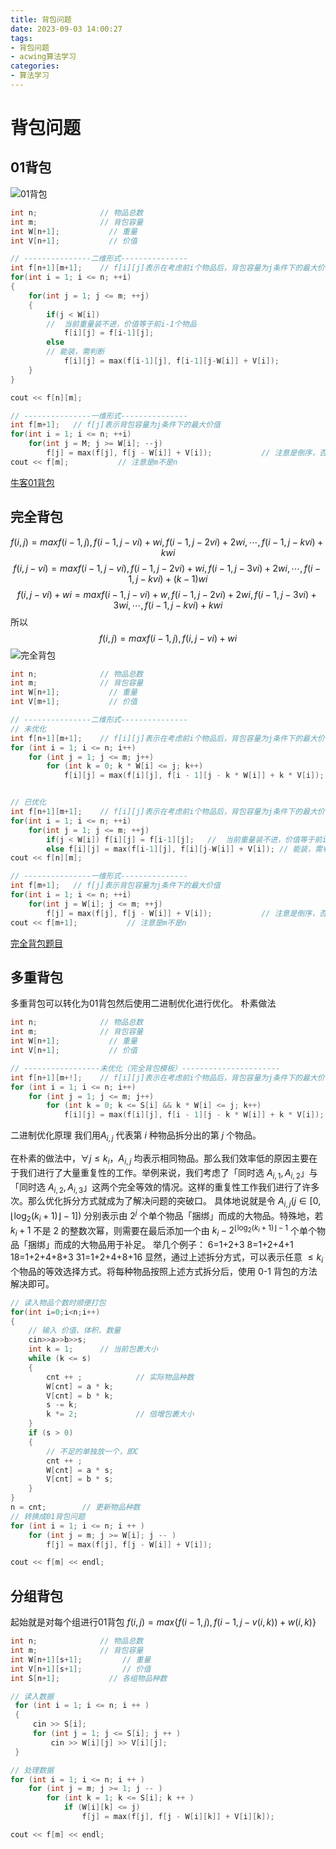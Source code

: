 ```yaml
---
title: 背包问题
date: 2023-09-03 14:00:27
tags:
- 背包问题
- acwing算法学习
categories:
- 算法学习
---
```

# 背包问题
<!--more-->
## 01背包
![01背包](https://cdn.jsdelivr.net/gh/bugcat9/blog-image-bed@main/算法学习/01背包.png)

```c++
int n;              // 物品总数
int m;              // 背包容量
int W[n+1];           // 重量 
int V[n+1];           // 价值

// ---------------二维形式---------------
int f[n+1][m+1];    // f[i][j]表示在考虑前i个物品后，背包容量为j条件下的最大价值
for(int i = 1; i <= n; ++i)
{
    for(int j = 1; j <= m; ++j)
    {
        if(j < W[i]) 
        //  当前重量装不进，价值等于前i-1个物品
            f[i][j] = f[i-1][j];      
        else 
        // 能装，需判断  
            f[i][j] = max(f[i-1][j], f[i-1][j-W[i]] + V[i]); 
    }
} 

cout << f[n][m];

// ---------------一维形式---------------
int f[m+1];   // f[j]表示背包容量为j条件下的最大价值
for(int i = 1; i <= n; ++i) 
    for(int j = M; j >= W[i]; --j)
        f[j] = max(f[j], f[j - W[i]] + V[i]);           // 注意是倒序，否则出现写后读错误
cout << f[m];           // 注意是m不是n
```
[牛客01背包](https://www.nowcoder.com/questionTerminal/708f0442863a46279cce582c4f508658)

## 完全背包
$$
f(i,j)=max{f(i−1,j),f(i−1,j−vi)+wi,f(i−1,j−2vi)+2wi,⋯,f(i−1,j−kvi)+kwi}
$$
$$
f(i,j−vi)=max{f(i−1,j−vi),f(i−1,j−2vi)+wi,f(i−1,j−3vi)+2wi,⋯,f(i−1,j−kvi)+(k−1)wi}
$$
$$
f(i,j−vi)+wi=max{f(i−1,j−vi)+w,f(i−1,j−2vi)+2wi,f(i−1,j−3vi)+3wi,⋯,f(i−1,j−kvi)+kwi}
$$
所以
$$
f(i,j)=max{f(i−1,j),f(i,j−vi)+wi}
$$
![完全背包](https://cdn.jsdelivr.net/gh/bugcat9/blog-image-bed@main/算法学习/完全背包.png)
```c++
int n;              // 物品总数
int m;              // 背包容量
int W[n+1];           // 重量 
int V[m+1];           // 价值

// ---------------二维形式---------------
// 未优化
int f[n+1][m+1];    // f[i][j]表示在考虑前i个物品后，背包容量为j条件下的最大价值
for (int i = 1; i <= n; i++)
    for (int j = 1; j <= m; j++)
        for (int k = 0; k * W[i] <= j; k++)
            f[i][j] = max(f[i][j], f[i - 1][j - k * W[i]] + k * V[i]);


// 已优化
int f[n+1][m+1];    // f[i][j]表示在考虑前i个物品后，背包容量为j条件下的最大价值
for(int i = 1; i <= n; ++i) 
    for(int j = 1; j <= m; ++j)
        if(j < W[i]) f[i][j] = f[i-1][j];   //  当前重量装不进，价值等于前i-1个物品   
        else f[i][j] = max(f[i-1][j], f[i][j-W[i]] + V[i]); // 能装，需判断  
cout << f[n][m];

// ---------------一维形式---------------
int f[m+1];   // f[j]表示背包容量为j条件下的最大价值
for(int i = 1; i <= n; ++i) 
    for(int j = W[i]; j <= m; ++j)
        f[j] = max(f[j], f[j - W[i]] + V[i]);           // 注意是倒序，否则出现写后读错误
cout << f[m+1];           // 注意是m不是n
```
[完全背包题目](https://www.acwing.com/problem/content/description/3/)
## 多重背包
多重背包可以转化为01背包然后使用二进制优化进行优化。
朴素做法
```c++
int n;              // 物品总数
int m;              // 背包容量
int W[n+1];           // 重量 
int V[n+1];           // 价值

// -----------------未优化（完全背包模板）----------------------
int f[n+1][m+!];    // f[i][j]表示在考虑前i个物品后，背包容量为j条件下的最大价值
for (int i = 1; i <= n; i++)
    for (int j = 1; j <= m; j++)
        for (int k = 0; k <= S[i] && k * W[i] <= j; k++)
            f[i][j] = max(f[i][j], f[i - 1][j - k * W[i]] + k * V[i]);
```
二进制优化原理
我们用$A_{i,j}$ 代表第 $i$ 种物品拆分出的第 $j$ 个物品。

在朴素的做法中，$\forall j\le k_i，A_{i,j}$ 均表示相同物品。那么我们效率低的原因主要在于我们进行了大量重复性的工作。举例来说，我们考虑了「同时选 $A_{i,1},A_{i,2}$」与「同时选 $A_{i,2},A_{i,3}$」这两个完全等效的情况。这样的重复性工作我们进行了许多次。那么优化拆分方式就成为了解决问题的突破口。
具体地说就是令 $A_{i,j}\left(j\in\left[0,\lfloor \log_2(k_i+1)\rfloor-1\right]\right)$ 分别表示由 $2^{j}$ 个单个物品「捆绑」而成的大物品。特殊地，若 $k_i+1$ 不是 2 的整数次幂，则需要在最后添加一个由 $k_i-2^{\lfloor \log_2(k_i+1)\rfloor-1}$ 个单个物品「捆绑」而成的大物品用于补足。
举几个例子：
6=1+2+3
8=1+2+4+1
18=1+2+4+8+3
31=1+2+4+8+16
显然，通过上述拆分方式，可以表示任意 $\le k_i$ 个物品的等效选择方式。将每种物品按照上述方式拆分后，使用 0-1 背包的方法解决即可。
```c++
// 读入物品个数时顺便打包
for(int i=0;i<n;i++)
{
    // 输入 价值、体积、数量
    cin>>a>>b>>s;
    int k = 1;      // 当前包裹大小
    while (k <= s)
    {
        cnt ++ ;            // 实际物品种数
        W[cnt] = a * k;
        V[cnt] = b * k;
        s -= k;
        k *= 2;             // 倍增包裹大小
    }
    if (s > 0)
    {
        // 不足的单独放一个，即C
        cnt ++ ;
        W[cnt] = a * s;
        V[cnt] = b * s;
    }
}
n = cnt;        // 更新物品种数
// 转换成01背包问题
for (int i = 1; i <= n; i ++ )
    for (int j = m; j >= W[i]; j -- )
        f[j] = max(f[j], f[j - W[i]] + V[i]);

cout << f[m] << endl;
```
## 分组背包
起始就是对每个组进行01背包
$f(i,j)=max\{f(i−1,j),f(i−1,j−v(i,k))+w(i,k)\}$
```c++
int n;              // 物品总数
int m;              // 背包容量
int W[n+1][s+1];         // 重量 
int V[n+1][s+1];         // 价值
int S[n+1];           // 各组物品种数

// 读入数据
 for (int i = 1; i <= n; i ++ )
 {
     cin >> S[i];
     for (int j = 1; j <= S[i]; j ++ )
         cin >> W[i][j] >> V[i][j];
 }

// 处理数据
for (int i = 1; i <= n; i ++ )
    for (int j = m; j >= 1; j -- )
        for (int k = 1; k <= S[i]; k ++ )
            if (W[i][k] <= j)
                f[j] = max(f[j], f[j - W[i][k]] + V[i][k]);

cout << f[m] << endl;
```